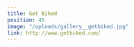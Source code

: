 ```yaml
---
title: Get Biked
position: 45
image: "/uploads/gallery__getbiked.jpg"
link: http://www.getbiked.com/
---
```


